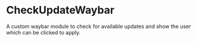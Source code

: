 # CheckUpdateWaybar
A custom waybar module to check for available updates and show the user which can be clicked to apply.
